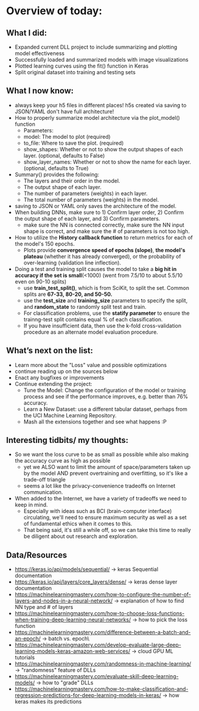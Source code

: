 # Overview of today: 
## What I did:  
- Expanded current DLL project to include summarizing and plotting model effectiveness
- Successfully loaded and summarized models with image visualizations
- Plotted learning curves using the fit() function in Keras
- Split original dataset into training and testing sets
## What I now know:
- always keep your h5 files in different places! h5s created via saving to JSON/YAML don't have full architecture! 
- How to properly summarize model architecture via the plot_model() function
    - Parameters: 
    - model: The model to plot (required) 
    - to_file: Where to save the plot. (required) 
    - show_shapes: Whether or not to show the output shapes of each layer. (optional, defaults to False)
    - show_layer_names: Whether or not to show the name for each layer. (optional, defaults to True)
- Summary() provides the following:
    - The layers and their order in the model.
    - The output shape of each layer.
    - The number of parameters (weights) in each layer.
    - The total number of parameters (weights) in the model.
- saving to JSON or YAML only saves the architecture of the model.
- When building DNNs, make sure to 1) Confirm layer order, 2) Confirm the output shape of each layer, and 3) Confirm parameters.
    - make sure the NN is connected correctly, make sure the NN input shape is correct, and make sure the # of parameters is not too high.
- How to utilize the **History callback function** to return metrics for each of the model's 150 epochs.
    - Plots provide **convergence speed of epochs (slope)**, **the model's plateau** (whether it has already converged), or the probability of over-learning (validation line inflection).
- Doing a test and training split causes the model to take a **big hit in accuracy if the set is small**(<1000) (went from 7.5/10 to about 5.5/10 even on 90-10 splits)
    - use **train_test_split()**, which is from SciKit, to split the set. Common splits are **67-33, 80-20, and 50-50.**
    - use the **test_size** and **training_size** parameters to specify the split, and **random_state** to randomly split test and train.
    - For classification problems, use the **statify parameter** to ensure the trainng-test split contains equal % of each classification. 
    - If you have insufficient data, then use the k-fold cross-validation procedure as an alternate model evaluation procedure.
## What’s next on the list:
- Learn more about the "Loss" value and possible optimizations
- continue reading up on the sources below
- Enact any bugfixes or improvements
- Continue extending the project:
    - Tune the Model: Change the configuration of the model or training process and see if the performance improves, e.g. better than 76% accuracy.
    - Learn a New Dataset: use a different tabular dataset, perhaps from the UCI Machine Learning Repository.
    - Mash all the extensions together and see what happens :P
## Interesting tidbits/ my thoughts:
- So we want the loss curve to be as small as possible while also making the accuracy curve as high as possible
    - yet we ALSO want to limit the amount of space/parameters taken up by the model AND prevent overtraining and overfitting, so it's like a trade-off triangle
    - seems a lot like the privacy-convenience tradeoffs on Internet communication.
- When added to the Internet, we have a variety of tradeoffs we need to keep in mind. 
    - Especially with ideas such as BCI (brain-computer interface) circulating, we'll need to ensure maximum security as well as a set of fundamental ethics when it comes to this.
    - That being said, it's still a while off, so we can take this time to really be diligent about out research and exploration.
## Data/Resources
- https://keras.io/api/models/sequential/ -> keras Sequential documentation
- https://keras.io/api/layers/core_layers/dense/ -> keras dense layer documentation
- https://machinelearningmastery.com/how-to-configure-the-number-of-layers-and-nodes-in-a-neural-network/ -> explanation of how to find NN type and # of layers
- https://machinelearningmastery.com/how-to-choose-loss-functions-when-training-deep-learning-neural-networks/ -> how to pick the loss function
- https://machinelearningmastery.com/difference-between-a-batch-and-an-epoch/ -> batch vs. epoch\
- https://machinelearningmastery.com/develop-evaluate-large-deep-learning-models-keras-amazon-web-services/ -> cloud GPU ML tutorials 
- https://machinelearningmastery.com/randomness-in-machine-learning/ -> "randomness" feature of DLLs
- https://machinelearningmastery.com/evaluate-skill-deep-learning-models/ -> how to "grade" DLLs
- https://machinelearningmastery.com/how-to-make-classification-and-regression-predictions-for-deep-learning-models-in-keras/ -> how keras makes its predictions
